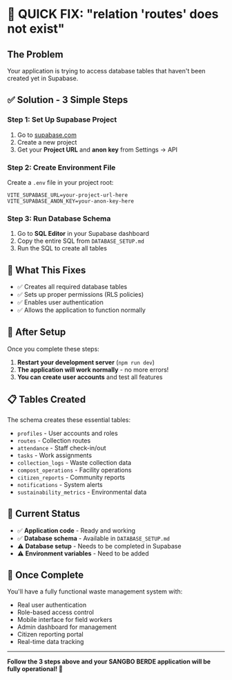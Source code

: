 # 🚨 QUICK FIX: "relation 'routes' does not exist"

## The Problem
Your application is trying to access database tables that haven't been created yet in Supabase.

## ✅ Solution - 3 Simple Steps

### Step 1: Set Up Supabase Project
1. Go to [supabase.com](https://supabase.com)
2. Create a new project
3. Get your **Project URL** and **anon key** from Settings → API

### Step 2: Create Environment File
Create a `.env` file in your project root:
```env
VITE_SUPABASE_URL=your-project-url-here
VITE_SUPABASE_ANON_KEY=your-anon-key-here
```

### Step 3: Run Database Schema
1. Go to **SQL Editor** in your Supabase dashboard
2. Copy the entire SQL from `DATABASE_SETUP.md`
3. Run the SQL to create all tables

## 🎯 What This Fixes

- ✅ Creates all required database tables
- ✅ Sets up proper permissions (RLS policies)
- ✅ Enables user authentication
- ✅ Allows the application to function normally

## 🚀 After Setup

Once you complete these steps:
1. **Restart your development server** (`npm run dev`)
2. **The application will work normally** - no more errors!
3. **You can create user accounts** and test all features

## 📋 Tables Created

The schema creates these essential tables:
- `profiles` - User accounts and roles
- `routes` - Collection routes
- `attendance` - Staff check-in/out
- `tasks` - Work assignments
- `collection_logs` - Waste collection data
- `compost_operations` - Facility operations
- `citizen_reports` - Community reports
- `notifications` - System alerts
- `sustainability_metrics` - Environmental data

## 🔧 Current Status

- ✅ **Application code** - Ready and working
- ✅ **Database schema** - Available in `DATABASE_SETUP.md`
- ⚠️ **Database setup** - Needs to be completed in Supabase
- ⚠️ **Environment variables** - Need to be added

## 🎉 Once Complete

You'll have a fully functional waste management system with:
- Real user authentication
- Role-based access control
- Mobile interface for field workers
- Admin dashboard for management
- Citizen reporting portal
- Real-time data tracking

---

**Follow the 3 steps above and your SANGBO BERDE application will be fully operational! 🌱**
